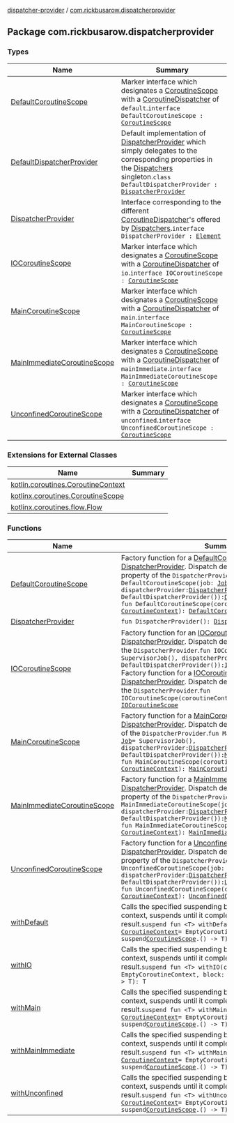 [dispatcher-provider](../index.md) / [com.rickbusarow.dispatcherprovider](./index.md)

## Package com.rickbusarow.dispatcherprovider

### Types

| Name | Summary |
|---|---|
| [DefaultCoroutineScope](-default-coroutine-scope.md) | Marker interface which designates a [CoroutineScope](https://kotlin.github.io/kotlinx.coroutines/kotlinx-coroutines-core/kotlinx.coroutines/-coroutine-scope/index.html) with a [CoroutineDispatcher](https://kotlin.github.io/kotlinx.coroutines/kotlinx-coroutines-core/kotlinx.coroutines/-coroutine-dispatcher/index.html) of `default`.`interface DefaultCoroutineScope : `[`CoroutineScope`](https://kotlin.github.io/kotlinx.coroutines/kotlinx-coroutines-core/kotlinx.coroutines/-coroutine-scope/index.html) |
| [DefaultDispatcherProvider](-default-dispatcher-provider/index.md) | Default implementation of [DispatcherProvider](-dispatcher-provider/index.md) which simply delegates to the corresponding properties in the [Dispatchers](https://kotlin.github.io/kotlinx.coroutines/kotlinx-coroutines-core/kotlinx.coroutines/-dispatchers/index.html) singleton.`class DefaultDispatcherProvider : `[`DispatcherProvider`](-dispatcher-provider/index.md) |
| [DispatcherProvider](-dispatcher-provider/index.md) | Interface corresponding to the different [CoroutineDispatcher](https://kotlin.github.io/kotlinx.coroutines/kotlinx-coroutines-core/kotlinx.coroutines/-coroutine-dispatcher/index.html)'s offered by [Dispatchers](https://kotlin.github.io/kotlinx.coroutines/kotlinx-coroutines-core/kotlinx.coroutines/-dispatchers/index.html).`interface DispatcherProvider : `[`Element`](https://kotlinlang.org/api/latest/jvm/stdlib/kotlin.coroutines/-coroutine-context/-element/index.html) |
| [IOCoroutineScope](-i-o-coroutine-scope.md) | Marker interface which designates a [CoroutineScope](https://kotlin.github.io/kotlinx.coroutines/kotlinx-coroutines-core/kotlinx.coroutines/-coroutine-scope/index.html) with a [CoroutineDispatcher](https://kotlin.github.io/kotlinx.coroutines/kotlinx-coroutines-core/kotlinx.coroutines/-coroutine-dispatcher/index.html) of `io`.`interface IOCoroutineScope : `[`CoroutineScope`](https://kotlin.github.io/kotlinx.coroutines/kotlinx-coroutines-core/kotlinx.coroutines/-coroutine-scope/index.html) |
| [MainCoroutineScope](-main-coroutine-scope.md) | Marker interface which designates a [CoroutineScope](https://kotlin.github.io/kotlinx.coroutines/kotlinx-coroutines-core/kotlinx.coroutines/-coroutine-scope/index.html) with a [CoroutineDispatcher](https://kotlin.github.io/kotlinx.coroutines/kotlinx-coroutines-core/kotlinx.coroutines/-coroutine-dispatcher/index.html) of `main`.`interface MainCoroutineScope : `[`CoroutineScope`](https://kotlin.github.io/kotlinx.coroutines/kotlinx-coroutines-core/kotlinx.coroutines/-coroutine-scope/index.html) |
| [MainImmediateCoroutineScope](-main-immediate-coroutine-scope.md) | Marker interface which designates a [CoroutineScope](https://kotlin.github.io/kotlinx.coroutines/kotlinx-coroutines-core/kotlinx.coroutines/-coroutine-scope/index.html) with a [CoroutineDispatcher](https://kotlin.github.io/kotlinx.coroutines/kotlinx-coroutines-core/kotlinx.coroutines/-coroutine-dispatcher/index.html) of `mainImmediate`.`interface MainImmediateCoroutineScope : `[`CoroutineScope`](https://kotlin.github.io/kotlinx.coroutines/kotlinx-coroutines-core/kotlinx.coroutines/-coroutine-scope/index.html) |
| [UnconfinedCoroutineScope](-unconfined-coroutine-scope.md) | Marker interface which designates a [CoroutineScope](https://kotlin.github.io/kotlinx.coroutines/kotlinx-coroutines-core/kotlinx.coroutines/-coroutine-scope/index.html) with a [CoroutineDispatcher](https://kotlin.github.io/kotlinx.coroutines/kotlinx-coroutines-core/kotlinx.coroutines/-coroutine-dispatcher/index.html) of `unconfined`.`interface UnconfinedCoroutineScope : `[`CoroutineScope`](https://kotlin.github.io/kotlinx.coroutines/kotlinx-coroutines-core/kotlinx.coroutines/-coroutine-scope/index.html) |

### Extensions for External Classes

| Name | Summary |
|---|---|
| [kotlin.coroutines.CoroutineContext](kotlin.coroutines.-coroutine-context/index.md) |  |
| [kotlinx.coroutines.CoroutineScope](kotlinx.coroutines.-coroutine-scope/index.md) |  |
| [kotlinx.coroutines.flow.Flow](kotlinx.coroutines.flow.-flow/index.md) |  |

### Functions

| Name | Summary |
|---|---|
| [DefaultCoroutineScope](-default-coroutine-scope.md) | Factory function for a [DefaultCoroutineScope](-default-coroutine-scope.md) with a [DispatcherProvider](-dispatcher-provider/index.md). Dispatch defaults to the `default` property of the `DispatcherProvider`.`fun DefaultCoroutineScope(job: `[`Job`](https://kotlin.github.io/kotlinx.coroutines/kotlinx-coroutines-core/kotlinx.coroutines/-job/index.html)` = SupervisorJob(), dispatcherProvider: `[`DispatcherProvider`](-dispatcher-provider/index.md)` = DefaultDispatcherProvider()): `[`DefaultCoroutineScope`](-default-coroutine-scope.md)<br>`fun DefaultCoroutineScope(coroutineContext: `[`CoroutineContext`](https://kotlinlang.org/api/latest/jvm/stdlib/kotlin.coroutines/-coroutine-context/index.html)`): `[`DefaultCoroutineScope`](-default-coroutine-scope.md) |
| [DispatcherProvider](-dispatcher-provider.md) | `fun DispatcherProvider(): `[`DispatcherProvider`](-dispatcher-provider/index.md) |
| [IOCoroutineScope](-i-o-coroutine-scope.md) | Factory function for an [IOCoroutineScope](-i-o-coroutine-scope.md) with a [DispatcherProvider](-dispatcher-provider/index.md). Dispatch defaults to the `io` property of the `DispatcherProvider`.`fun IOCoroutineScope(job: `[`Job`](https://kotlin.github.io/kotlinx.coroutines/kotlinx-coroutines-core/kotlinx.coroutines/-job/index.html)` = SupervisorJob(), dispatcherProvider: `[`DispatcherProvider`](-dispatcher-provider/index.md)` = DefaultDispatcherProvider()): `[`IOCoroutineScope`](-i-o-coroutine-scope.md)<br>Factory function for a [IOCoroutineScope](-i-o-coroutine-scope.md) with a [DispatcherProvider](-dispatcher-provider/index.md). Dispatch defaults to the `io` property of the `DispatcherProvider`.`fun IOCoroutineScope(coroutineContext: `[`CoroutineContext`](https://kotlinlang.org/api/latest/jvm/stdlib/kotlin.coroutines/-coroutine-context/index.html)`): `[`IOCoroutineScope`](-i-o-coroutine-scope.md) |
| [MainCoroutineScope](-main-coroutine-scope.md) | Factory function for a [MainCoroutineScope](-main-coroutine-scope.md) with a [DispatcherProvider](-dispatcher-provider/index.md). Dispatch defaults to the `main` property of the `DispatcherProvider`.`fun MainCoroutineScope(job: `[`Job`](https://kotlin.github.io/kotlinx.coroutines/kotlinx-coroutines-core/kotlinx.coroutines/-job/index.html)` = SupervisorJob(), dispatcherProvider: `[`DispatcherProvider`](-dispatcher-provider/index.md)` = DefaultDispatcherProvider()): `[`MainCoroutineScope`](-main-coroutine-scope.md)<br>`fun MainCoroutineScope(coroutineContext: `[`CoroutineContext`](https://kotlinlang.org/api/latest/jvm/stdlib/kotlin.coroutines/-coroutine-context/index.html)`): `[`MainCoroutineScope`](-main-coroutine-scope.md) |
| [MainImmediateCoroutineScope](-main-immediate-coroutine-scope.md) | Factory function for a [MainImmediateCoroutineScope](-main-immediate-coroutine-scope.md) with a [DispatcherProvider](-dispatcher-provider/index.md). Dispatch defaults to the `mainImmediate` property of the `DispatcherProvider`.`fun MainImmediateCoroutineScope(job: `[`Job`](https://kotlin.github.io/kotlinx.coroutines/kotlinx-coroutines-core/kotlinx.coroutines/-job/index.html)` = SupervisorJob(), dispatcherProvider: `[`DispatcherProvider`](-dispatcher-provider/index.md)` = DefaultDispatcherProvider()): `[`MainImmediateCoroutineScope`](-main-immediate-coroutine-scope.md)<br>`fun MainImmediateCoroutineScope(coroutineContext: `[`CoroutineContext`](https://kotlinlang.org/api/latest/jvm/stdlib/kotlin.coroutines/-coroutine-context/index.html)`): `[`MainImmediateCoroutineScope`](-main-immediate-coroutine-scope.md) |
| [UnconfinedCoroutineScope](-unconfined-coroutine-scope.md) | Factory function for a [UnconfinedCoroutineScope](-unconfined-coroutine-scope.md) with a [DispatcherProvider](-dispatcher-provider/index.md). Dispatch defaults to the `unconfined` property of the `DispatcherProvider`.`fun UnconfinedCoroutineScope(job: `[`Job`](https://kotlin.github.io/kotlinx.coroutines/kotlinx-coroutines-core/kotlinx.coroutines/-job/index.html)` = SupervisorJob(), dispatcherProvider: `[`DispatcherProvider`](-dispatcher-provider/index.md)` = DefaultDispatcherProvider()): `[`UnconfinedCoroutineScope`](-unconfined-coroutine-scope.md)<br>`fun UnconfinedCoroutineScope(coroutineContext: `[`CoroutineContext`](https://kotlinlang.org/api/latest/jvm/stdlib/kotlin.coroutines/-coroutine-context/index.html)`): `[`UnconfinedCoroutineScope`](-unconfined-coroutine-scope.md) |
| [withDefault](with-default.md) | Calls the specified suspending block with a given coroutine context, suspends until it completes, and returns the result.`suspend fun <T> withDefault(context: `[`CoroutineContext`](https://kotlinlang.org/api/latest/jvm/stdlib/kotlin.coroutines/-coroutine-context/index.html)` = EmptyCoroutineContext, block: suspend `[`CoroutineScope`](https://kotlin.github.io/kotlinx.coroutines/kotlinx-coroutines-core/kotlinx.coroutines/-coroutine-scope/index.html)`.() -> T): T` |
| [withIO](with-i-o.md) | Calls the specified suspending block with a given coroutine context, suspends until it completes, and returns the result.`suspend fun <T> withIO(context: `[`CoroutineContext`](https://kotlinlang.org/api/latest/jvm/stdlib/kotlin.coroutines/-coroutine-context/index.html)` = EmptyCoroutineContext, block: suspend `[`CoroutineScope`](https://kotlin.github.io/kotlinx.coroutines/kotlinx-coroutines-core/kotlinx.coroutines/-coroutine-scope/index.html)`.() -> T): T` |
| [withMain](with-main.md) | Calls the specified suspending block with a given coroutine context, suspends until it completes, and returns the result.`suspend fun <T> withMain(context: `[`CoroutineContext`](https://kotlinlang.org/api/latest/jvm/stdlib/kotlin.coroutines/-coroutine-context/index.html)` = EmptyCoroutineContext, block: suspend `[`CoroutineScope`](https://kotlin.github.io/kotlinx.coroutines/kotlinx-coroutines-core/kotlinx.coroutines/-coroutine-scope/index.html)`.() -> T): T` |
| [withMainImmediate](with-main-immediate.md) | Calls the specified suspending block with a given coroutine context, suspends until it completes, and returns the result.`suspend fun <T> withMainImmediate(context: `[`CoroutineContext`](https://kotlinlang.org/api/latest/jvm/stdlib/kotlin.coroutines/-coroutine-context/index.html)` = EmptyCoroutineContext, block: suspend `[`CoroutineScope`](https://kotlin.github.io/kotlinx.coroutines/kotlinx-coroutines-core/kotlinx.coroutines/-coroutine-scope/index.html)`.() -> T): T` |
| [withUnconfined](with-unconfined.md) | Calls the specified suspending block with a given coroutine context, suspends until it completes, and returns the result.`suspend fun <T> withUnconfined(context: `[`CoroutineContext`](https://kotlinlang.org/api/latest/jvm/stdlib/kotlin.coroutines/-coroutine-context/index.html)` = EmptyCoroutineContext, block: suspend `[`CoroutineScope`](https://kotlin.github.io/kotlinx.coroutines/kotlinx-coroutines-core/kotlinx.coroutines/-coroutine-scope/index.html)`.() -> T): T` |
